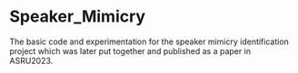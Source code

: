 # Speaker_Mimicry
The basic code and experimentation for the speaker mimicry identification project which was later put together and published as a paper in  ASRU2023.
